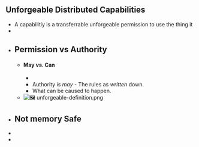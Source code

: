 ## Unforgeable Distributed Capabilities
- A capabilitiy is a transferrable unforgeable permission to use the thing it
-
- ## Permission vs Authority
	- #### May vs. Can
		-
		- Authority is *may* - The rules as *written* down.
		- What can be caused to happen.
	- ![🖼 unforgeable-definition.png](../assets/unforgeable-definition.png)
- ## Not memory Safe
-
-